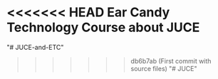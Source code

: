 <<<<<<< HEAD
Ear Candy Technology Course about JUCE
=======
"# JUCE-and-ETC" 
>>>>>>> db6b7ab (First commit with source files)
"# JUCE" 
